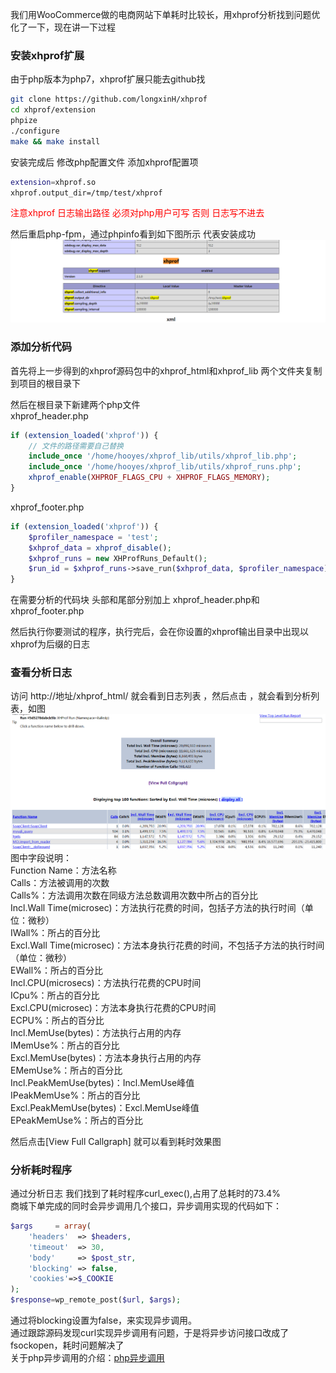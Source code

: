 我们用WooCommerce做的电商网站下单耗时比较长，用xhprof分析找到问题优化了一下，现在讲一下过程

### 安装xhprof扩展
由于php版本为php7，xhprof扩展只能去github找
```sh
git clone https://github.com/longxinH/xhprof
cd xhprof/extension
phpize
./configure
make && make install
```

安装完成后 修改php配置文件 添加xhprof配置项
```sh
extension=xhprof.so
xhprof.output_dir=/tmp/test/xhprof
```

<font color="red">注意xhprof 日志输出路径 必须对php用户可写 否则 日志写不进去</font>

然后重启php-fpm，通过phpinfo看到如下图所示 代表安装成功
![phpinfo_xhprof](images/E2019821175828_xhprof.png "phpinfo_xhprof")


### 添加分析代码
首先将上一步得到的xhprof源码包中的xhprof_html和xhprof_lib 两个文件夹复制到项目的根目录下

然后在根目录下新建两个php文件  
xhprof_header.php
```php
if (extension_loaded('xhprof')) {
    // 文件的路径需要自己替换
    include_once '/home/hooyes/xhprof_lib/utils/xhprof_lib.php';
    include_once '/home/hooyes/xhprof_lib/utils/xhprof_runs.php';
    xhprof_enable(XHPROF_FLAGS_CPU + XHPROF_FLAGS_MEMORY);
}
```

xhprof_footer.php
```php
if (extension_loaded('xhprof')) {
    $profiler_namespace = 'test';
    $xhprof_data = xhprof_disable();
    $xhprof_runs = new XHProfRuns_Default();
    $run_id = $xhprof_runs->save_run($xhprof_data, $profiler_namespace);
}
```

在需要分析的代码块 头部和尾部分别加上 xhprof_header.php和xhprof_footer.php 

然后执行你要测试的程序，执行完后，会在你设置的xhprof输出目录中出现以xhprof为后缀的日志

### 查看分析日志

访问 http://地址/xhprof_html/ 就会看到日志列表 ，然后点击 ，就会看到分析列表，如图
![xhprof_log_list](images/201982295340_xhprof_log_list.png "xhprof_log_list")
图中字段说明：  
Function Name：方法名称  
Calls：方法被调用的次数  
Calls%：方法调用次数在同级方法总数调用次数中所占的百分比  
Incl.Wall Time(microsec)：方法执行花费的时间，包括子方法的执行时间（单位：微秒）  
IWall%：所占的百分比  
Excl.Wall Time(microsec)：方法本身执行花费的时间，不包括子方法的执行时间（单位：微秒）  
EWall%：所占的百分比  
Incl.CPU(microsecs)：方法执行花费的CPU时间  
ICpu%：所占的百分比  
Excl.CPU(microsec)：方法本身执行花费的CPU时间  
ECPU%：所占的百分比  
Incl.MemUse(bytes)：方法执行占用的内存  
IMemUse%：所占的百分比  
Excl.MemUse(bytes)：方法本身执行占用的内存  
EMemUse%：所占的百分比  
Incl.PeakMemUse(bytes)：Incl.MemUse峰值  
IPeakMemUse%：所占的百分比  
Excl.PeakMemUse(bytes)：Excl.MemUse峰值  
EPeakMemUse%：所占的百分比  

然后点击[View Full Callgraph] 就可以看到耗时效果图


### 分析耗时程序
通过分析日志 我们找到了耗时程序curl_exec(),占用了总耗时的73.4%  
商城下单完成的同时会异步调用几个接口，异步调用实现的代码如下：
```php
$args     = array(
    'headers'  => $headers,
    'timeout'  => 30,
    'body'     => $post_str,
    'blocking' => false,
    'cookies'=>$_COOKIE
);
$response=wp_remote_post($url, $args);
```
通过将blocking设置为false，来实现异步调用。  
通过跟踪源码发现curl实现异步调用有问题，于是将异步访问接口改成了fsockopen，耗时问题解决了  
关于php异步调用的介绍：[php异步调用](http://www.laruence.com/2008/04/14/318.html)


